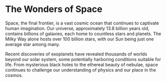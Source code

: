 # The Wonders of Space

Space, the final frontier, is a vast cosmic ocean that continues to captivate human imagination. Our universe, approximately 13.8 billion years old, contains billions of galaxies, each home to countless stars and planets. The Milky Way alone hosts over 100 billion stars, with our Sun being just one average star among many.

Recent discoveries of exoplanets have revealed thousands of worlds beyond our solar system, some potentially harboring conditions suitable for life. From mysterious black holes to the ethereal beauty of nebulae, space continues to challenge our understanding of physics and our place in the cosmos.